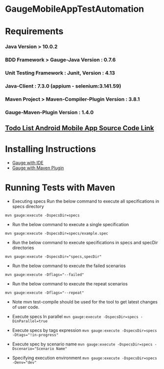 # GaugeMobileAppTestAutomation

# **Requirements**

### Java Version > 10.0.2

### BDD Framework > Gauge-Java Version : 0.7.6

### Unit Testing Framework : Junit, Version : 4.13

### Java-Client : 7.3.0 (appium - selenium:3.141.59)

### Maven Project > Maven-Compiler-Plugin Version : 3.8.1

### Gauge-Maven-Plugin Version : 1.4.0

## [Todo List Android Mobile App Source Code Link ](https://github.com/android/architecture-samples/tree/todo-mvp)

# **Installing Instructions**
* [Gauge with IDE](https://docs.gauge.org/getting_started/installing-gauge?os=macos&language=java&ide=vscode) 
* [Gauge with Maven Plugin](https://github.com/getgauge-contrib/gauge-maven-plugin)

# **Running Tests with Maven**
* Executing specs
Run the below command to execute all specifications in specs directory

`mvn gauge:execute -DspecsDir=specs`
* Run the below command to execute a single specification

`mvn gauge:execute -DspecsDir=specs/example.spec`
* Run the below command to execute specifications in specs and specDir directories

`mvn gauge:execute -DspecsDir="specs,specDir"`
* Run the below command to execute the failed scenarios

`mvn gauge:execute -Dflags="--failed"`
* Run the below command to execute the repeat scenarios

`mvn gauge:execute -Dflags="--repeat"`
* Note mvn test-compile should be used for the tool to get latest changes of user code.

* Execute specs In parallel
`mvn gauge:execute -DspecsDir=specs -DinParallel=true`
* Execute specs by tags expression
`mvn gauge:execute -DspecsDir=specs -Dtags="!in-progress"`
* Execute spec by scenario name
`mvn gauge:execute -DspecsDir=specs -Dscenario="Scenario Name"`
* Specifying execution environment
`mvn gauge:execute -DspecsDir=specs -Denv="dev"`
